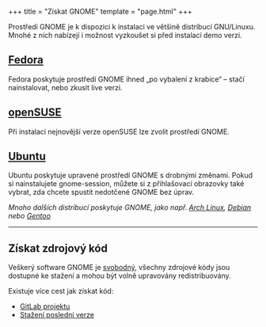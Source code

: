 +++
title = "Získat GNOME"
template = "page.html"
+++

Prostředí GNOME je k dispozici k instalaci ve většině distribucí GNU/Linuxu. Mnohé z nich nabízejí i možnost vyzkoušet si před instalací demo verzi.

## [Fedora](https://getfedora.org/cs/)

Fedora poskytuje prostředí GNOME ihned „po vybalení z krabice“ – stačí nainstalovat, nebo zkusit live verzi.

## [openSUSE](https://get.opensuse.org/cs/)

Při instalaci nejnovější verze openSUSE lze zvolit prostředí GNOME.

## [Ubuntu](https://www.ubuntu.cz/ziskat-ubuntu/)

Ubuntu poskytuje upravené prostředí GNOME s drobnými změnami. Pokud si nainstalujete gnome-session, můžete si z přihlašovací obrazovky také vybrat, zda chcete spustit nedotčené GNOME bez úprav.

*Mnoho dalších distribucí poskytuje GNOME, jako např. [Arch Linux](https://archlinux.org/), [Debian](https://www.debian.org/) nebo [Gentoo](https://www.gentoo.org/)*

---

## Získat zdrojový kód

Veškerý software GNOME je [svobodný](http://www.gnu.org/philosophy/free-sw.cs.html), všechny zdrojové kódy jsou dostupné ke stažení a mohou být volně upravovány redistribuovány.

Existuje více cest jak získat kód:

- [GitLab projektu](https://gitlab.gnome.org/)
- [Stažení poslední verze](https://download.gnome.org/)
